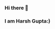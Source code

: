 ### Hi there 👋
### I am Harsh Gupta:)

<!--
**harancho/harancho** is a ✨ _special_ ✨ repository because its `README.md` (this file) appears on your GitHub profile.

Here are some ideas to get you started:

- ⚡ Quick Bio: ... Assiociating myself with a few adjectives -> dogLover-foody-gamer-cricketIsLove-coder-developer
- 🔭 I’m currently working at ... MiBi Services as a Backend Developer Intern
- 🌱 I’m currently learning ... Django, GraphQl, Blockchain Implementation, DSA 
- 👯 I’m looking to collaborate on ... Backend projects
- 🤔 I’m looking for help with ... My ongoing projects which may include every stream!😄
- 💬 Ask me about ... Python, JS , Sqlite3, Web-D, Android, Flutter, Project Implementation 
- 📫 How to reach me: ... My mail ID - gupta.harsh130@gmail.com
- 😄 Fun Fact: ...  Once you come in my contact,there is no way behind 😄
